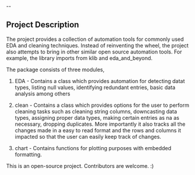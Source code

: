 --
## Project Description

The project provides a collection of automation tools for commonly used EDA and cleaning techniques. Instead of reinventing the wheel, the project also attempts to bring in other similar open source automation tools. For example, the library imports from klib and eda_and_beyond.

The package consists of three modules, 

1. EDA - Contains a class which provides automation for detecting datat types, listing null values, identifying redundant entries, basic data analysis among others

2. clean - Contains a class which provides options for the user to perform cleaning tasks such as cleaning string columns, downcasting data types, assigning proper data types, making certain entries as na as necessary, dropping duplicates. More importantly it also tracks all the changes made in a easy to read format and the rows and columns it impacted so that the user can easily keep track of changes. 

3. chart - Contains functions for plotting purposes with embedded formatting.

This is an open-source project. Contributors are welcome. :) 